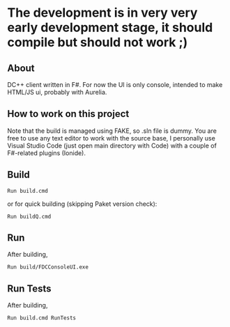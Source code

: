 # The development is in very very early development stage, it should compile but should not work ;)

## About

DC++ client written in F#. For now the UI is only console, intended to make HTML/JS ui, probably with Aurelia.

## How to work on this project

Note that the build is managed using FAKE, so .sln file is dummy. You are free to use
any text editor to work with the source base, I personally use Visual Studio Code
(just open main directory with Code) with a couple of F#-related plugins (Ionide).

## Build

    Run build.cmd

or for quick building (skipping Paket version check):

    Run buildQ.cmd

## Run

After building,

    Run build/FDCConsoleUI.exe

## Run Tests

After building,

    Run build.cmd RunTests

